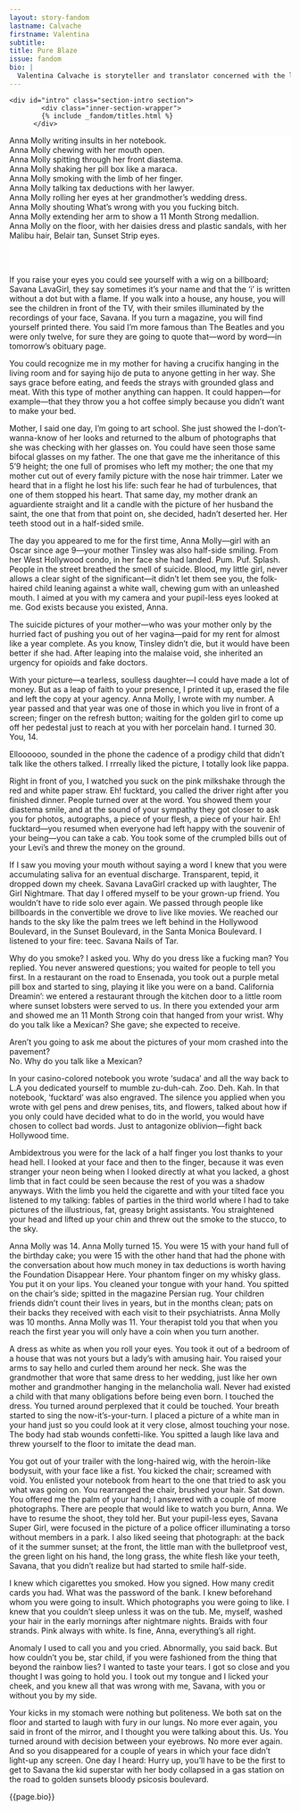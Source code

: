 ```yaml
---
layout: story-fandom
lastname: Calvache 
firstname: Valentina
subtitle: 
title: Pure Blaze
issue: fandom
bio: |
  Valentina Calvache is storyteller and translator concerned with the liminal intersections between fiction, media, and cultural production. Her most recent work has appeared in <i>Río Grande Review</i>, <i>Vice Colombia</i>, <i>Universo Centro</i>, and <i>Alchemy: Journal of Translation</i>. She is an MFA candidate at UCSD. Reach her at: valentina.calvache@gmail.com
---
```


<style>


.section-intro {

background-image: radial-gradient(50% 50%, #8553FB -100%, #fff 95%);
}

.story-title {
	position: relative;
    z-index: 10;
}



.section-intro-text {

    background: white;

}



.section-essay p {
    font-size: 2rem;
}

  #intro img {
    position: absolute;
}  

</style>


<div class="dirty-dancing story">

	<div id="intro" class="section-intro section">
            <div class="inner-section-wrapper">
			{% include _fandom/titles.html %}
          </div>
</div><!-- /section-intro -->
<div class="section-intro-text section">
                <div class="inner-section-wrapper">
    <div class="text-wrapper">

<p>Anna Molly writing insults in her notebook.<br> 
Anna Molly chewing with her mouth open.<br> 
Anna Molly spitting through her front diastema.<br> 
Anna Molly shaking her pill box like a maraca.<br>
Anna Molly smoking with the limb of her finger.<br>
Anna Molly talking tax deductions with her lawyer.<br>
Anna Molly rolling her eyes at her grandmother’s wedding dress.<br> 
Anna Molly shouting What’s wrong with you you fucking bitch.<br>
Anna Molly extending her arm to show a 11 Month Strong medallion.<br>
Anna Molly on the floor, with her daisies dress and plastic sandals, with her Malibu hair, Belair tan, Sunset Strip eyes.</p> 
<br><br>


<p>If you raise your eyes you could see yourself with a wig on a billboard; Savana LavaGirl, they say sometimes it’s your name and that the ‘i’ is written without a dot but with a flame. If you walk into a house, any house, you will see the children in front of the TV, with their smiles illuminated by the recordings of your face, Savana. If you turn a magazine, you will find yourself printed there. You said I’m more famous than The Beatles and you were only twelve, for sure they are going to quote that—word by word—in tomorrow’s obituary page.</p> 

<p>You could recognize me in my mother for having a crucifix hanging in the living room and for saying hijo de puta to anyone getting in her way. She says grace before eating, and feeds the strays with grounded glass and meat. With this type of mother anything can happen. It could happen—for example—that they throw you a hot coffee simply because you didn’t want to make your bed.</p>

<p>Mother, I said one day, I’m going to art school. She just showed the I-don’t-wanna-know of her looks and returned to the album of photographs that she was checking with her glasses on. You could have seen those same bifocal glasses on my father. The one that gave me the inheritance of this 5’9 height; the one full of promises who left my mother; the one that my mother cut out of every family picture with the nose hair trimmer. Later we heard that in a flight he lost his life: such fear he had of turbulences, that one of them stopped his heart. That same day, my mother drank an aguardiente straight and lit a candle with the picture of her husband the saint, the one that from that point on, she decided, hadn’t deserted her. Her teeth stood out in a half-sided smile.</p>

<p>The day you appeared to me for the first time, Anna Molly&mdash;girl with an Oscar since age 9—your mother Tinsley was also half-side smiling. From her West Hollywood condo, in her face she had landed. Pum. Puf. Splash. People in the street breathed the smell of suicide. Blood, my little girl, never allows a clear sight of the significant—it didn’t let them see you, the folk-haired child leaning against a white wall, chewing gum with an unleashed mouth. I aimed at you with my camera and your pupil-less eyes looked at me. God exists because you existed, Anna.</p>  

<p>The suicide pictures of your mother&mdash;who was your mother only by the hurried fact of pushing you out of her vagina&mdash;paid for my rent for almost like a year complete. As you know, Tinsley didn’t die, but it would have been better if she had. After leaping into the malaise void, she inherited an urgency for opioids and fake doctors.</p>

<p>With your picture&mdash;a tearless, soulless daughter—I could have made a lot of money. But as a leap of faith to your presence, I printed it up, erased the file and left the copy at your agency. Anna Molly, I wrote with my number. A year passed and that year was one of those in which you live in front of a screen; finger on the refresh button; waiting for the golden girl to come up off her pedestal just to reach at you with her porcelain hand. I turned 30. You, 14.</p>

<p>Elloooooo, sounded in the phone the cadence of a prodigy child that didn’t talk like the others talked. I rrreally liked the picture, I totally look like pappa.</p>

<p>Right in front of you, I watched you suck on the pink milkshake through the red and white paper straw. Eh! fucktard, you called the driver right after you finished dinner. People turned over at the word. You showed them your diastema smile, and at the sound of your sympathy they got closer to ask you for photos, autographs, a piece of your flesh, a piece of your hair. Eh! fucktard&mdash;you resumed when everyone had left happy with the souvenir of your being&mdash;you can take a cab. You took some of the crumpled bills out of your Levi’s and threw the money on the ground.</p> 

<p>If I saw you moving your mouth without saying a word I knew that you were accumulating saliva for an eventual discharge. Transparent, tepid, it dropped down my cheek. Savana LavaGirl cracked up with laughter, The Girl Nightmare. That day I offered myself to be your grown-up friend. You wouldn’t have to ride solo ever again. We passed through people like billboards in the convertible we drove to live like movies. We reached our hands to the sky like the palm trees we left behind in the Hollywood Boulevard, in the Sunset Boulevard, in the Santa Monica Boulevard. I listened to your fire: teec. Savana Nails of Tar.</p>

<p>Why do you smoke? I asked you. Why do you dress like a fucking man? You replied. You never answered questions; you waited for people to tell you first. In a restaurant on the road to Ensenada, you took out a purple metal pill box and started to sing, playing it like you were on a band. California Dreamin’: we entered a restaurant through the kitchen door to a little room where sunset lobsters were served to us. In there you extended your arm and showed me an 11 Month Strong coin that hanged from your wrist. Why do you talk like a Mexican? She gave; she expected to receive. </p>
<p>Aren’t you going to ask me about the pictures of your mom crashed into the pavement?<br>
No. Why do you talk like a Mexican?</p>

<p>In your casino-colored notebook you wrote ‘sudaca’ and all the way back to L.A you dedicated yourself to mumble zu-duh-cah. Zoo. Deh. Kah. In that notebook, ‘fucktard’ was also engraved. The silence you applied when you wrote with gel pens and drew penises, tits, and flowers, talked about how if you only could have decided what to do in the world, you would have chosen to collect bad words. Just to antagonize oblivion—fight back Hollywood time.</p> 

<p>Ambidextrous you were for the lack of a half finger you lost thanks to your head hell. I looked at your face and then to the finger, because it was even stranger your neon being when I looked directly at what you lacked, a ghost limb that in fact could be seen because the rest of you was a shadow anyways. With the limb you held the cigarette and with your tilted face you listened to my talking: fables of parties in the third world where I had to take pictures of the illustrious, fat, greasy bright assistants. You straightened your head and lifted up your chin and threw out the smoke to the stucco, to the sky.</p> 

<p>Anna Molly was 14. Anna Molly turned 15. You were 15 with your hand full of the birthday cake; you were 15 with the other hand that had the phone with the conversation about how much money in tax deductions is worth having the Foundation Disappear Here. Your phantom finger on my whisky glass. You put it on your lips. You cleaned your tongue with your hand. You spitted on the chair’s side; spitted in the magazine Persian rug. Your children friends didn’t count their lives in years, but in the months clean; pats on their backs they received with each visit to their psychiatrists. Anna Molly was 10 months. Anna Molly was 11. Your therapist told you that when you reach the first year you will only have a coin when you turn another.</p>

<p>A dress as white as when you roll your eyes. You took it out of a bedroom of a house that was not yours but a lady’s with amusing hair. You raised your arms to say hello and curled them around her neck. She was the grandmother that wore that same dress to her wedding, just like her own mother and grandmother hanging in the melancholia wall. Never had existed a child with that many obligations before being even born. I touched the dress. You turned around perplexed that it could be touched. Your breath started to sing the now-it’s-your-turn. I placed a picture of a white man in your hand just so you could look at it very close, almost touching your nose. The body had stab wounds confetti-like. You spitted a laugh like lava and threw yourself to the floor to imitate the dead man.</p>  

<p>You got out of your trailer with the long-haired wig, with the heroin-like bodysuit, with your face like a fist. You kicked the chair; screamed with void. You enlisted your notebook from heart to the one that tried to ask you what was going on. You rearranged the chair, brushed your hair. Sat down. You offered me the palm of your hand; I answered with a couple of more photographs. There are people that would like to watch you burn, Anna. We have to resume the shoot, they told her. But your pupil-less eyes, Savana Super Girl, were focused in the picture of a police officer illuminating a torso without members in a park. I also liked seeing that photograph: at the back of it the summer sunset; at the front, the little man with the bulletproof vest, the green light on his hand, the long grass, the white flesh like your teeth, Savana, that you didn’t realize but had started to smile half-side.</p>  

<p>I knew which cigarettes you smoked. How you signed. How many credit cards you had. What was the password of the bank. I knew beforehand whom you were going to insult. Which photographs you were going to like. I knew that you couldn’t sleep unless it was on the tub. Me, myself, washed your hair in the early mornings after nightmare nights. Braids with four strands. Pink always with white. Is fine, Anna, everything’s all right.</p>  

<p>Anomaly I used to call you and you cried. Abnormally, you said back.  But how couldn’t you be, star child, if you were fashioned from the thing that beyond the rainbow lies? I wanted to taste your tears. I got so close and you thought I was going to hold you. I took out my tongue and I licked your cheek, and you knew all that was wrong with me, Savana, with you or without you by my side.</p>  
              
<p>Your kicks in my stomach were nothing but politeness. We both sat on the floor and started to laugh with fury in our lungs. No more ever again, you said in front of the mirror, and I thought you were talking about this. Us. You turned around with decision between your eyebrows. No more ever again. And so you disappeared for a couple of years in which your face didn’t light-up any screen. One day I heard: Hurry up, you’ll have to be the first to get to Savana the kid superstar with her body collapsed in a gas station on the road to golden sunsets bloody psicosis boulevard.</p> 

</div>
</div>
</div>

<div class="section-three notes section">
    <div class="inner-section-wrapper">
    <div class="text-wrapper">
        <p>{{page.bio}}</p>

</div></div></div>
